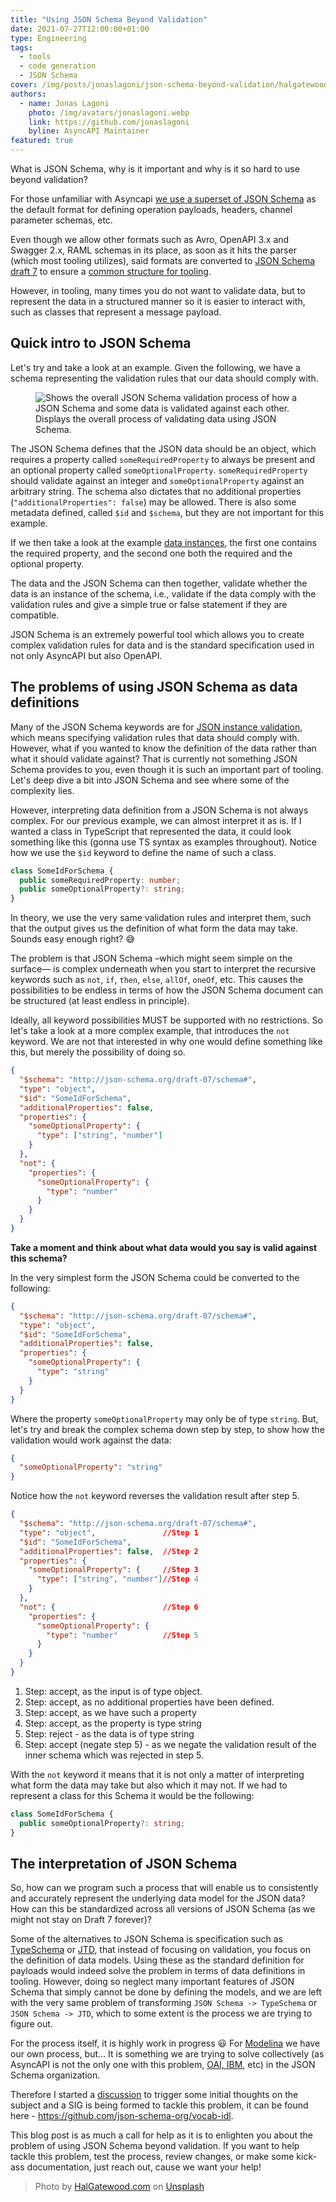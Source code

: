 ```yaml
---
title: "Using JSON Schema Beyond Validation"
date: 2021-07-27T12:00:00+01:00
type: Engineering
tags:
  - tools
  - code generation
  - JSON Schema
cover: /img/posts/jonaslagoni/json-schema-beyond-validation/halgatewood-com-QM9yzAoX-GQ-unsplash.webp
authors:
  - name: Jonas Lagoni
    photo: /img/avatars/jonaslagoni.webp
    link: https://github.com/jonaslagoni
    byline: AsyncAPI Maintainer
featured: true
---
```


What is JSON Schema, why is it important and why is it so hard to use beyond validation? 

For those unfamiliar with Asyncapi [we use a superset of JSON Schema](https://www.asyncapi.com/docs/specifications/2.0.0#schemaObject) as the default format for defining operation payloads, headers, channel parameter schemas, etc.

Even though we allow other formats such as Avro, OpenAPI 3.x and Swagger 2.x, RAML schemas in its place, as soon as it hits the parser (which most tooling utilizes), said formats are converted to [JSON Schema draft 7](https://json-schema.org/specification-links.html#draft-7) to ensure a [common structure for tooling](https://github.com/asyncapi/parser-js/blob/826b36922260254ba23d162cda309fc72f552c49/lib/models/message.js#L20). 

However, in tooling, many times you do not want to validate data, but to represent the data in a structured manner so it is easier to interact with, such as classes that represent a message payload.

## Quick intro to JSON Schema

Let's try and take a look at an example. Given the following, we have a schema representing the validation rules that our data should comply with. 

<figure>
  <img src="../img/posts/jonaslagoni/json-schema-beyond-validation/json-schema-process.webp" title="JSON Schema validation process" alt="Shows the overall JSON Schema validation process of how a JSON Schema and some data is validated against each other."/>
  <figcaption className="text-center text-gray-400 text-sm">Displays the overall process of validating data using JSON Schema.</figcaption>
</figure>

The JSON Schema defines that the JSON data should be an object, which requires a property called `someRequiredProperty` to always be present and an optional property called `someOptionalProperty`. `someRequiredProperty` should validate against an integer and `someOptionalProperty` against an arbitrary string. The schema also dictates that no additional properties (`"additionalProperties": false`) may be allowed. There is also some metadata defined, called `$id` and `$schema`, but they are not important for this example.

If we then take a look at the example [data instances](https://datatracker.ietf.org/doc/html/draft-handrews-json-schema-01#section-4.2), the first one contains the required property, and the second one both the required and the optional property.

The data and the JSON Schema can then together, validate whether the data is an instance of the schema, i.e., validate if the data comply with the validation rules and give a simple true or false statement if they are compatible.

JSON Schema is an extremely powerful tool which allows you to create complex validation rules for data and is the standard specification used in not only AsyncAPI but also OpenAPI.

## The problems of using JSON Schema as data definitions

Many of the JSON Schema keywords are for [JSON instance validation](https://datatracker.ietf.org/doc/html/draft-handrews-json-schema-validation-01), which means specifying validation rules that data should comply with. However, what if you wanted to know the definition of the data rather than what it should validate against? That is currently not something JSON Schema provides to you, even though it is such an important part of tooling. Let's deep dive a bit into JSON Schema and see where some of the complexity lies.

However, interpreting data definition from a JSON Schema is not always complex. For our previous example, we can almost interpret it as is. If I wanted a class in TypeScript that represented the data, it could look something like this (gonna use TS syntax as examples throughout). Notice how we use the `$id` keyword to define the name of such a class.

```ts
class SomeIdForSchema {
  public someRequiredProperty: number;
  public someOptionalProperty?: string;
}
```

In theory, we use the very same validation rules and interpret them, such that the output gives us the definition of what form the data may take. Sounds easy enough right? :sweat_smile:

The problem is that JSON Schema –which might seem simple on the surface— is complex underneath when you start to interpret the recursive keywords such as `not`, `if`, `then`, `else`, `allOf`, `oneOf`, etc. This causes the possibilities to be endless in terms of how the JSON Schema document can be structured (at least endless in principle).

Ideally, all keyword possibilities MUST be supported with no restrictions. So let's take a look at a more complex example, that introduces the `not` keyword. We are not that interested in why one would define something like this, but merely the possibility of doing so.

```json
{
  "$schema": "http://json-schema.org/draft-07/schema#",
  "type": "object",
  "$id": "SomeIdForSchema",
  "additionalProperties": false,
  "properties": {
    "someOptionalProperty": {
      "type": ["string", "number"]
    } 
  },
  "not": {
    "properties": {
      "someOptionalProperty": {
        "type": "number"
      } 
    }
  }
}
```
**Take a moment and think about what data would you say is valid against this schema?**

In the very simplest form the JSON Schema could be converted to the following:
```json
{
  "$schema": "http://json-schema.org/draft-07/schema#",
  "type": "object",
  "$id": "SomeIdForSchema",
  "additionalProperties": false,
  "properties": {
    "someOptionalProperty": {
      "type": "string"
    } 
  }
}
```
Where the property `someOptionalProperty` may only be of type `string`. But, let's try and break the complex schema down step by step, to show how the validation would work against the data:
```json
{
  "someOptionalProperty": "string"
}
```
Notice how the `not` keyword reverses the validation result after step 5.
```json
{
  "$schema": "http://json-schema.org/draft-07/schema#", 
  "type": "object",               //Step 1 
  "$id": "SomeIdForSchema", 
  "additionalProperties": false,  //Step 2 
  "properties": { 
    "someOptionalProperty": {     //Step 3
      "type": ["string", "number"]//Step 4
    } 
  },
  "not": {                        //Step 6
    "properties": {
      "someOptionalProperty": { 
        "type": "number"          //Step 5
      } 
    }
  }
}
```

1. Step: accept, as the input is of type object.
2. Step: accept, as no additional properties have been defined.
3. Step: accept, as we have such a property
4. Step: accept, as the property is type string
5. Step: reject - as the data is of type string
6. Step: accept (negate step 5) - as we negate the validation result of the inner schema which was rejected in step 5. 

With the `not` keyword it means that it is not only a matter of interpreting what form the data may take but also which it may not. If we had to represent a class for this Schema it would be the following:
```ts
class SomeIdForSchema {
  public someOptionalProperty?: string;
}
``` 
## The interpretation of JSON Schema

So, how can we program such a process that will enable us to consistently and accurately represent the underlying data model for the JSON data? How can this be standardized across all versions of JSON Schema (as we might not stay on Draft 7 forever)? 

Some of the alternatives to JSON Schema is specification such as [TypeSchema](https://typeschema.org/) or [JTD](https://datatracker.ietf.org/doc/html/rfc8927), that instead of focusing on validation, you focus on the definition of data models. Using these as the standard definition for payloads would indeed solve the problem in terms of data definitions in tooling. However, doing so neglect many important features of JSON Schema that simply cannot be done by defining the models, and we are left with the very same problem of transforming `JSON Schema -> TypeSchema` or `JSON Schema -> JTD`, which to some extent is the process we are trying to figure out.

For the process itself, it is highly work in progress :smiley: For [Modelina](github.com/asyncapi/modelina) we have our own process, but... It is something we are trying to solve collectively (as AsyncAPI is not the only one with this problem, [OAI, IBM](https://github.com/OAI/OpenAPI-Specification/issues/2542), etc) in the JSON Schema organization. 

Therefore I started a [discussion](https://github.com/json-schema-org/community/discussions/18) to trigger some initial thoughts on the subject and a SIG is being formed to tackle this problem, it can be found here - https://github.com/json-schema-org/vocab-idl.

This blog post is as much a call for help as it is to enlighten you about the problem of using JSON Schema beyond validation. If you want to help tackle this problem, test the process, review changes, or make some kick-ass documentation, just reach out, cause we want your help! 

> Photo by <a href="https://unsplash.com/@halacious?utm_source=unsplash&utm_medium=referral&utm_content=creditCopyText">HalGatewood.com</a> on <a href="https://unsplash.com/s/photos/cable?utm_source=unsplash&utm_medium=referral&utm_content=creditCopyText">Unsplash</a>
  
